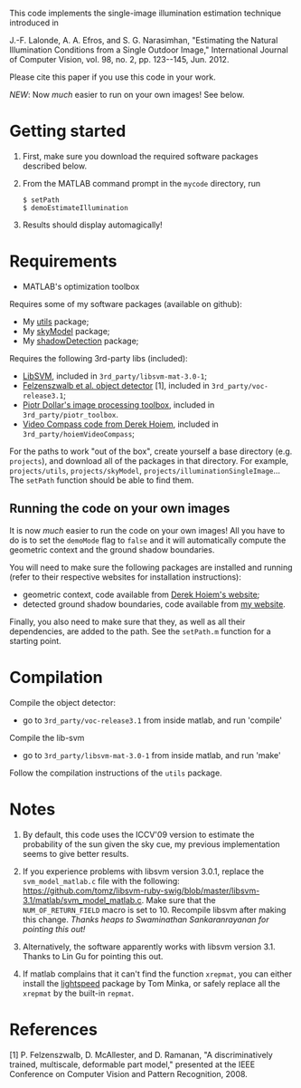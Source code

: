 This code implements the single-image illumination estimation technique
introduced in 

J.-F. Lalonde, A. A. Efros, and S. G. Narasimhan, "Estimating the Natural 
Illumination Conditions from a Single Outdoor Image," International 
Journal of Computer Vision, vol. 98, no. 2, pp. 123--145, Jun. 2012.

Please cite this paper if you use this code in your work.

*NEW*: Now *much* easier to run on your own images! See below.

Getting started
===============

1.  First, make sure you download the required software packages described below.
2.  From the MATLAB command prompt in the `mycode` directory, run

        $ setPath
        $ demoEstimateIllumination

3.  Results should display automagically!


Requirements
============

* MATLAB's optimization toolbox

Requires some of my software packages (available on github):

* My [utils](http://www.github.com/jflalonde/utils) package;
* My [skyModel](http://www.github.com/jflalonde/skyModel) package;
* My [shadowDetection](http://www.github.com/jflalonde/shadowDetection) package;

Requires the following 3rd-party libs (included):

* [LibSVM](http://www.csie.ntu.edu.tw/~cjlin/libsvm), included in `3rd_party/libsvm-mat-3.0-1`;
* [Felzenszwalb et al. object detector](http://www.cs.uchicago.edu/~pff/latent) [1], included in `3rd_party/voc-release3.1`;
* [Piotr Dollar's image processing toolbox](http://vision.ucsd.edu/~pdollar/toolbox/doc/), included in `3rd_party/piotr_toolbox`.
* [Video Compass code from Derek Hoiem](http://www.cs.illinois.edu/homes/dhoiem/), included in `3rd_party/hoiemVideoCompass`;

For the paths to work "out of the box", create yourself a base directory 
(e.g. `projects`), and download all of the packages in that directory. For
example, `projects/utils`, `projects/skyModel`, `projects/illuminationSingleImage`...
The `setPath` function should be able to find them. 

Running the code on your own images
------------------

It is now *much* easier to run the code on your own images! All you have to 
do is to set the `demoMode` flag to `false` and it will automatically compute
the geometric context and the ground shadow boundaries. 

You will need to make sure the following packages are installed and running
(refer to their respective websites for installation instructions):

* geometric context, code available from [Derek Hoiem's website](http://www.cs.illinois.edu/homes/dhoiem);
* detected ground shadow boundaries, code available from [my website](http://www.jflalonde.org/software.html#shadowDetection).

Finally, you also need to make sure that they, as well as all their dependencies,
are added to the path. See the `setPath.m` function for a starting point.

Compilation
===========

Compile the object detector: 

* go to `3rd_party/voc-release3.1` from inside matlab, and run 'compile'

Compile the lib-svm

* go to `3rd_party/libsvm-mat-3.0-1` from inside matlab, and run 'make'

Follow the compilation instructions of the `utils` package.


Notes
=====

1. By default, this code uses the ICCV'09 version to estimate the probability 
of the sun given the sky cue, my previous implementation seems to give better
results. 

2. If you experience problems with libsvm version 3.0.1, replace the `svm_model_matlab.c` file with the following: https://github.com/tomz/libsvm-ruby-swig/blob/master/libsvm-3.1/matlab/svm_model_matlab.c. Make sure that the `NUM_OF_RETURN_FIELD` macro is set to 10. Recompile libsvm after making this change. 
*Thanks heaps to Swaminathan Sankaranrayanan for pointing this out!*

3. Alternatively, the software apparently works with libsvm version 3.1. Thanks to Lin Gu for pointing this out. 

4. If matlab complains that it can't find the function `xrepmat`, you can either install the [lightspeed](http://research.microsoft.com/en-us/um/people/minka/software/lightspeed/) package by Tom Minka, or safely replace all the `xrepmat` by the built-in `repmat`. 


References
==========

[1]	P. Felzenszwalb, D. McAllester, and D. Ramanan, "A discriminatively 
trained, multiscale, deformable part model," presented at the IEEE 
Conference on Computer Vision and Pattern Recognition, 2008.